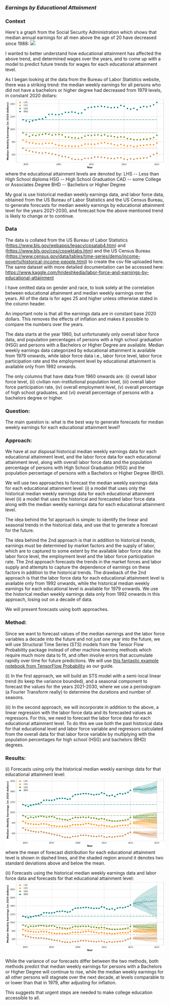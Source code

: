 ### *Earnings by Educational Attainment*

### Context

Here's a graph from the Social Security Administration which shows that median annual earnings for all men above the age of 20 have decreased since 1988:
![](https://www.ssa.gov/policy/docs/factsheets/at-a-glance/earnings-men-1988-2018.svg)

I wanted to better understand how educational attainment has affected the above trend, and determined wages over the years, and to come up with a model to predict future trends for wages for each educational attainment level. 

As I began looking at the data from the Bureau of Labor Statistics website, there was a striking trend: the median weekly earnings for all persons who did not have a bachelors or higher degree had decreased from 1979 levels, in constant 2020 dollars: 
![](https://github.com/hrideshkedia/Earnings-by-Educational-Attainment/blob/main/mwe_data.png)
where the educational attainment levels are denoted by:
LHS -- Less than High School diploma
HSG -- High School Graduation
CAD -- some College or Associates Degree
BHD -- Bachelors or Higher Degree

My goal is use historical median weekly earnings data, and labor force data, obtained from the US Bureau of Labor Statistics and the US Census Bureau, to generate forecasts for median weekly earnings by educational attainment level for the years 2021-2030, and forecast how the above mentioned trend is likely to change or to continue.

### Data

The data is collated from the US Bureau of Labor Statistics (https://www.bls.gov/webapps/legacy/cpsatab4.htm) and (https://www.bls.gov/cps/cpswktabs.htm) and the US Census Bureau (https://www.census.gov/data/tables/time-series/demo/income-poverty/historical-income-people.html) to create the csv file uploaded here. The same dataset with more detailed documentation can be accessed here: https://www.kaggle.com/hrideshkedia/labor-force-and-earnings-by-educational-attainment

I have omitted data on gender and race, to look solely at the correlation between educational attainment and median weekly earnings over the years. All of the data is for ages 25 and higher unless otherwise stated in the column header. 

An important note is that all the earnings data are in constant base 2020 dollars. This removes the effects of inflation and makes it possible to compare the numbers over the years.

The data starts at the year 1960, but unfortunately only overall labor force data, and population percentages of persons with a high school graduation (HSG) and persons with a Bachelors or Higher Degree are available. Median weekly earnings data categorized by educational attainment is available from 1979 onwards, while labor force data i.e., labor force level, labor force participation rate and the employment level by educational attainment is available only from 1992 onwards. 

The only columns that have data from 1960 onwards are: (i) overall labor force level, (ii) civilian non-institutional population level, (iii) overall labor force participation rate, (iv) overall employment level, (v) overall percentage of high school graduates, and (vi) overall percentage of persons with a bachelors degree or higher.

### Question:

The main question is: what is the best way to generate forecasts for median weekly earnings for each educational attainment level?

### Approach:

We have at our disposal historical median weekly earnings data for each educational attainment level, and the labor force data for each educational attainment level, along with overall labor force data and the population percentage of persons with High School Graduation (HSG) and the population percentage of persons with a Bachelors or Higher Degree (BHD). 

We will use two approaches to forecast the median weekly earnings data for each educational attainment level: (i) a model that uses only the historical median weekly earnings data for each educational attainment level (ii) a model that uses the historical and forecasted labor force data along with the median weekly earnings data for each educational attainment level. 

The idea behind the 1st approach is simple: to identify the linear and seasonal trends in the historical data, and use that to generate a forecast for the future. 

The idea behind the 2nd approach is that in addition to historical trends, earnings must be determined by market factors and the supply of labor, which are to captured to some extent by the available labor force  data: the labor force level, the employment level and the labor force participation rate. The 2nd approach forecasts the trends in the market forces and labor supply and attempts to capture the dependence of earnings on these factors in addition to the historical trends. The drawback of the 2nd approach is that the labor force data for each educational attainment level is available only from 1992 onwards, while the historical median weekly earnings for each educational level is available for 1979 onwards. We use the historical median weekly earnings data only from 1992 onwards in this approach, losing out on a decade of data. 

We will present forecasts using both approaches.

### Method:

Since we want to forecast values of the median earnings and the labor force variables a decade into the future and not just one year into the future, we  will use Structural Time Series (STS) models from the Tensor Flow Probability package instead of other machine learning methods which require much more data to fit, and often involve errors that accumulate rapidly over time for future predictions. We will use [this fantastic example notebook from TensorFlow Probability](https://colab.research.google.com/github/tensorflow/probability/blob/main/tensorflow_probability/examples/jupyter_notebooks/Structural_Time_Series_Modeling_Case_Studies_Atmospheric_CO2_and_Electricity_Demand.ipynb#scrollTo=ULm_Z8Oe0Lhd) as our guide.

(i) In the first approach, we will build an STS model with a semi-local linear trend (to keep the variance bounded), and a seasonal component to forecast the values for the years 2021-2030, where we use a periodogram (a Fourier Transform really) to determine the durations and number of seasons. 

(ii) In the second approach, we will incorporate in addition to the above, a linear regression with the labor force data and its forecasted values as regressors. 
For this, we need to forecast the labor force data for each educational attainment level. To do this we use both the past historical data for that educational level and labor force variable and regressors calculated from the overall data for that labor force variable by multiplying with the population percentages for high school (HSG) and bachelors (BHD) degrees. 


### Results:

(i) Forecasts using only the historical median weekly earnings data for that educational attainment level:
![](https://github.com/hrideshkedia/Earnings-by-Educational-Attainment/blob/main/mwe_historical_forecast.png)
where the mean of forecast distribution for each educational attainment level is shown in  dashed lines, and the shaded region around it denotes two standard deviations above and below the mean. 

(ii) Forecasts using the historical median weekly earnings data and labor force data and forecasts for that educational attainment level:
![](https://github.com/hrideshkedia/Earnings-by-Educational-Attainment/blob/main/mwe_lf_historical_data_forecast.png)

While the variance of our forecasts differ between the two methods, both methods predict that median weekly earnings for persons with a Bachelors or Higher Degree will continue to rise, while the median weekly earnings for all other persons will stagnate over the next decade, at levels comparable to or lower than that in 1979, after adjusting for inflation. 

This suggests that urgent steps are needed to make college education accessible to all.
